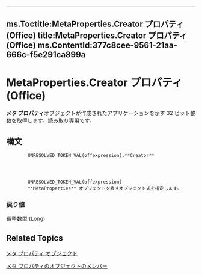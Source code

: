 

---
ms.Toctitle:MetaProperties.Creator プロパティ (Office)
title:MetaProperties.Creator プロパティ (Office)
ms.ContentId:377c8cee-9561-21aa-666c-f5e291ca899a
---
# MetaProperties.Creator プロパティ (Office)




**メタ プロパティ**オブジェクトが作成されたアプリケーションを示す 32 ビット整数を取得します。読み取り専用です。

## 構文

            UNRESOLVED_TOKEN_VAL(offexpression).**Creator**




            UNRESOLVED_TOKEN_VAL(offexpression)
            **MetaProperties** オブジェクトを表すオブジェクト式を指定します。

### 戻り値
長整数型 (Long)





## Related Topics

[メタ プロパティ オブジェクト](957a6e06-3348-b180-3655-06ffbfb69e12.md)

[メタ プロパティのオブジェクトのメンバー](0e2efa13-130c-59ad-07ee-8499f502064a.md)




